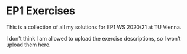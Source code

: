 # EP1 Exercises

This is a collection of all my solutions for EP1 WS 2020/21 at TU Vienna.

I don't think I am allowed to upload the exercise descriptions, so I won't upload them here.